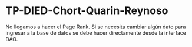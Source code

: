 # TP-DIED-Chort-Quarin-Reynoso
No llegamos a hacer el Page Rank.
Si se necesita cambiar algún dato para ingresar a la base de datos se debe hacer directamente desde la interface DAO.
